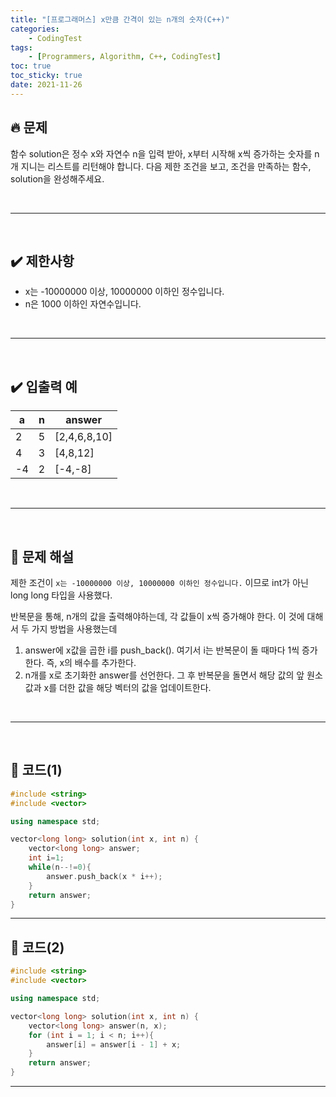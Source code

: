 ```yaml
---
title: "[프로그래머스] x만큼 간격이 있는 n개의 숫자(C++)"
categories: 
    - CodingTest
tags:
    - [Programmers, Algorithm, C++, CodingTest]
toc: true
toc_sticky: true
date: 2021-11-26
---
```


## 🔥 문제
함수 solution은 정수 x와 자연수 n을 입력 받아, x부터 시작해 x씩 증가하는 숫자를 n개 지니는 리스트를 리턴해야 합니다. 다음 제한 조건을 보고, 조건을 만족하는 함수, solution을 완성해주세요.

<br>

---
<br>

## ✔️ 제한사항
- x는 -10000000 이상, 10000000 이하인 정수입니다.
- n은 1000 이하인 자연수입니다.

<br>

---
<br>

## ✔️ 입출력 예
|a|n|answer|
|---|---|---|
|2|5|[2,4,6,8,10]|
|4|3|[4,8,12]|
|-4|2|[-4,-8]|

<br>

---
<br>

## 🤔 문제 해설

제한 조건이 `x는 -10000000 이상, 10000000 이하인 정수입니다.` 이므로 int가 아닌 long long 타입을 사용했다. 

반복문을 통해, n개의 값을 출력해야하는데, 각 값들이 x씩 증가해야 한다. 이 것에 대해서 두 가지 방법을 사용했는데

1. answer에 x값을 곱한 i를 push_back(). 여기서 i는 반복문이 돌 때마다 1씩 증가한다. 즉, x의 배수를 추가한다.
2. n개를 x로 초기화한 answer를 선언한다. 그 후 반복문을 돌면서 해당 값의 앞 원소 값과 x를 더한 값을 해당 벡터의 값을 업데이트한다.

<br>

---
<br>

## 👻 코드(1)

```cpp
#include <string>
#include <vector>

using namespace std;

vector<long long> solution(int x, int n) {
    vector<long long> answer;
    int i=1;
    while(n--!=0){
        answer.push_back(x * i++);
    }
    return answer;
}
```
---

## 👻 코드(2)

```cpp
#include <string>
#include <vector>

using namespace std;

vector<long long> solution(int x, int n) {
    vector<long long> answer(n, x);
    for (int i = 1; i < n; i++){
        answer[i] = answer[i - 1] + x;
    }
    return answer;
}
```
---

<br>
<br>